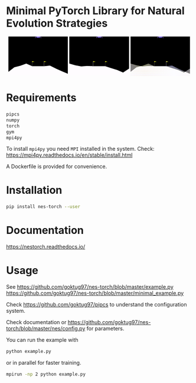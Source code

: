 Minimal PyTorch Library for Natural Evolution Strategies
========================================================
<p align="middle">
    <img src="/gifs/lunarlander_ep1.gif" width="32%" />
    <img src="/gifs/lunarlander_ep2.gif" width="32%" /> 
    <img src="/gifs/lunarlander_overlay.gif" width="32%" />
</p>


# Requirements

```
pipcs
numpy
torch
gym
mpi4py
```

To install `mpi4py` you need `MPI` installed in the system.
Check: https://mpi4py.readthedocs.io/en/stable/install.html

A Dockerfile is provided for convenience.

# Installation

```bash
pip install nes-torch --user
```

# Documentation
https://nestorch.readthedocs.io/

# Usage
See https://github.com/goktug97/nes-torch/blob/master/example.py
https://github.com/goktug97/nes-torch/blob/master/minimal_example.py

Check https://github.com/goktug97/pipcs to understand the configuration system.

Check documentation or https://github.com/goktug97/nes-torch/blob/master/nes/config.py for parameters.

You can run the example with
```bash
python example.py
```
or in parallel for faster training.
```bash
mpirun -np 2 python example.py
```
